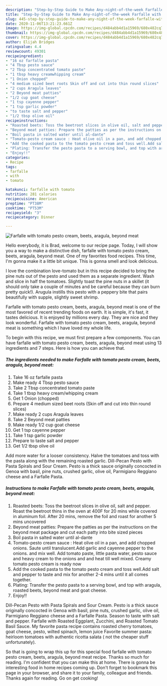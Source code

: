 ```yaml
---
description: "Step-by-Step Guide to Make Any-night-of-the-week Farfalle with tomato pesto cream, beets, aragula, beyond meat"
title: "Step-by-Step Guide to Make Any-night-of-the-week Farfalle with tomato pesto cream, beets, aragula, beyond meat"
slug: 445-step-by-step-guide-to-make-any-night-of-the-week-farfalle-with-tomato-pesto-cream-beets-aragula-beyond-meat
date: 2020-11-06T13:21:23.661Z
image: https://img-global.cpcdn.com/recipes/d484abb4d1a15969/680x482cq70/farfalle-with-tomato-pesto-cream-beets-aragula-beyond-meat-recipe-main-photo.jpg
thumbnail: https://img-global.cpcdn.com/recipes/d484abb4d1a15969/680x482cq70/farfalle-with-tomato-pesto-cream-beets-aragula-beyond-meat-recipe-main-photo.jpg
cover: https://img-global.cpcdn.com/recipes/d484abb4d1a15969/680x482cq70/farfalle-with-tomato-pesto-cream-beets-aragula-beyond-meat-recipe-main-photo.jpg
author: Elijah Bridges
ratingvalue: 4.4
reviewcount: 49301
recipeingredient:
- "16 oz farfalle pasta"
- "4 Tbsp pesto sauce"
- "2 Tbsp concentrated tomato paste"
- "1 tbsp heavy creamwhipping cream"
- "1 Onion chopped"
- "4 medium sized beet roots Skin off and cut into thin round slices"
- "2 cups Aragula leaves"
- "2 Beyond meat patties"
- "1/2 cup goat cheese"
- "1 tsp cayenne pepper"
- "1 tsp garlic powder"
- "to taste salt and pepper"
- "1/2 tbsp olive oil"
recipeinstructions:
- "Roasted beets: Toss the beetroot slices in olive oil, salt and pepper. Roast the beetroot thins in the oven at 400F for 20 mins while covered in aluminum foil. After 20 mins, remove the foil and roast for another 5 mins uncovered"
- "Beyond meat patties: Prepare the patties as per the instructions on the beyond meat package and cut each patty into bite sized pieces"
- "Boil pasta in salted water until al-dante"
- "Tomato-pesto cream sauce : Heat olive oil in a pan, and add chopped onions. Saute until translucent.Add garlic and cayenne pepper to the onions. and mix well. Add tomato paste, little pasta water, pesto sauce and heavy cream to the onions and and heat till well mixed. Creamy tomato pesto cream is ready now"
- "Add the cooked pasta to the tomato pesto cream and toss well.Add salt and pepper to taste and mix for another 2-4 mins until it all comes together."
- "Plating: Transfer the pesto pasta to a serving bowl, and top with aragula, roasted beets, beyond meat and goat cheese."
- "Enjoy!!"
categories:
- Recipe
tags:
- farfalle
- with
- tomato

katakunci: farfalle with tomato 
nutrition: 281 calories
recipecuisine: American
preptime: "PT38M"
cooktime: "PT53M"
recipeyield: "3"
recipecategory: Dinner

---
```



![Farfalle with tomato pesto cream, beets, aragula, beyond meat](https://img-global.cpcdn.com/recipes/d484abb4d1a15969/680x482cq70/farfalle-with-tomato-pesto-cream-beets-aragula-beyond-meat-recipe-main-photo.jpg)

Hello everybody, it is Brad, welcome to our recipe page. Today, I will show you a way to make a distinctive dish, farfalle with tomato pesto cream, beets, aragula, beyond meat. One of my favorites food recipes. This time, I'm gonna make it a little bit unique. This is gonna smell and look delicious.

I love the combination love-tomato but in this recipe decided to bring the pine nuts out of the pesto and used them as a separate ingredient. Wash and slice in half the tomatoes. Slightly toast the pine nuts in a skillet (it should only take a couple of minutes and be careful because they can burn pretty quick!). Arugula instills this pesto with a peppery bite that pairs beautifully with supple, slightly sweet shrimp.

Farfalle with tomato pesto cream, beets, aragula, beyond meat is one of the most favored of recent trending foods on earth. It is simple, it's fast, it tastes delicious. It is enjoyed by millions every day. They are nice and they look wonderful. Farfalle with tomato pesto cream, beets, aragula, beyond meat is something which I have loved my whole life.


To begin with this recipe, we must first prepare a few components. You can have farfalle with tomato pesto cream, beets, aragula, beyond meat using 13 ingredients and 7 steps. Here is how you can achieve that.

<!--inarticleads1-->

##### The ingredients needed to make Farfalle with tomato pesto cream, beets, aragula, beyond meat:

1. Take 16 oz farfalle pasta
1. Make ready 4 Tbsp pesto sauce
1. Take 2 Tbsp concentrated tomato paste
1. Take 1 tbsp heavy cream/whipping cream
1. Get 1 Onion (chopped)
1. Prepare 4 medium sized beet roots (Skin off and cut into thin round slices)
1. Make ready 2 cups Aragula leaves
1. Take 2 Beyond meat patties
1. Make ready 1/2 cup goat cheese
1. Get 1 tsp cayenne pepper
1. Take 1 tsp garlic powder
1. Prepare to taste salt and pepper
1. Get 1/2 tbsp olive oil


Add more water for a looser consistency. Halve the tomatoes and toss with the pasta along with the remaining roasted garlic. Dill-Pecan Pesto with Pasta Spirals and Sour Cream. Pesto is a thick sauce originally concocted in Genoa with basil, pine nuts, crushed garlic, olive oil, Parmigiano Reggiano cheese and a Farfalle Pasta. 

<!--inarticleads2-->

##### Instructions to make Farfalle with tomato pesto cream, beets, aragula, beyond meat:

1. Roasted beets: Toss the beetroot slices in olive oil, salt and pepper. Roast the beetroot thins in the oven at 400F for 20 mins while covered in aluminum foil. After 20 mins, remove the foil and roast for another 5 mins uncovered
1. Beyond meat patties: Prepare the patties as per the instructions on the beyond meat package and cut each patty into bite sized pieces
1. Boil pasta in salted water until al-dante
1. Tomato-pesto cream sauce : Heat olive oil in a pan, and add chopped onions. Saute until translucent.Add garlic and cayenne pepper to the onions. and mix well. Add tomato paste, little pasta water, pesto sauce and heavy cream to the onions and and heat till well mixed. Creamy tomato pesto cream is ready now
1. Add the cooked pasta to the tomato pesto cream and toss well.Add salt and pepper to taste and mix for another 2-4 mins until it all comes together.
1. Plating: Transfer the pesto pasta to a serving bowl, and top with aragula, roasted beets, beyond meat and goat cheese.
1. Enjoy!!


Dill-Pecan Pesto with Pasta Spirals and Sour Cream. Pesto is a thick sauce originally concocted in Genoa with basil, pine nuts, crushed garlic, olive oil, Parmigiano Reggiano cheese and a Farfalle Pasta. Season to taste with salt and pepper. Farfalle with Roasted Eggplant, Zucchini, and Roasted Tomato Basil Sauce. My favorite pasta recipe contains roasted cherry tomatoes, goat cheese, pesto, wilted spinach, lemon juice Favorite summer pasta: heirloom tomatoes with authentic ricotta salata ( not the cheaper stuff unfortunately). 

So that is going to wrap this up for this special food farfalle with tomato pesto cream, beets, aragula, beyond meat recipe. Thanks so much for reading. I'm confident that you can make this at home. There is gonna be interesting food in home recipes coming up. Don't forget to bookmark this page in your browser, and share it to your family, colleague and friends. Thanks again for reading. Go on get cooking!
